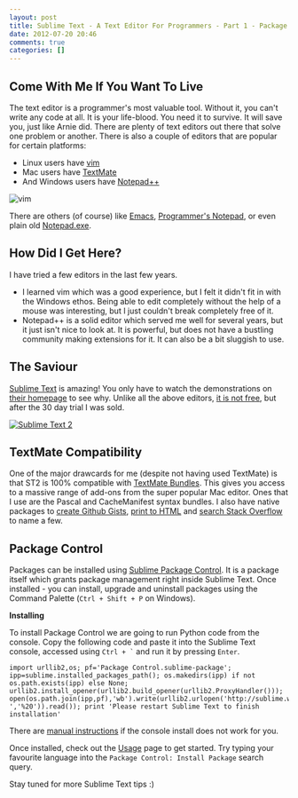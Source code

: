 ```yaml
---
layout: post
title: Sublime Text - A Text Editor For Programmers - Part 1 - Package Control
date: 2012-07-20 20:46
comments: true
categories: []
---
```

<h2>Come With Me If You Want To Live</h2>

<p>The text editor is a programmer's most valuable tool. Without it, you can't write any code at all. It is your life-blood. You need it to survive. It will save you, just like Arnie did. There are plenty of text editors out there that solve one problem or another. There is also a couple of editors that are popular for certain platforms:</p>

<ul>
<li>Linux users have <a href="http://www.vim.org/">vim</a> </li>
<li>Mac users have <a href="http://macromates.com/">TextMate</a> </li>
<li>And Windows users have <a href="http://notepad-plus-plus.org/">Notepad++</a></li>
</ul>

<p><img src="http://i.imgur.com/cBmpo.png" alt="vim" /></p>

<p>There are others (of course) like <a href="http://www.gnu.org/s/emacs/">Emacs</a>, <a href="http://www.pnotepad.org/">Programmer's Notepad</a>, or even plain old <a href="http://en.wikipedia.org/wiki/Notepad_(software)">Notepad.exe</a>.</p>

<h2>How Did I Get Here?</h2>

<p>I have tried a few editors in the last few years.</p>

<ul>
<li>I learned vim which was a good experience, but I felt it didn't fit in with the Windows ethos. Being able to edit completely without the help of a mouse was interesting, but I just couldn't break completely free of it.</li>
<li>Notepad++ is a solid editor which served me well for several years, but it just isn't nice to look at. It is powerful, but does not have a bustling community making extensions for it. It can also be a bit sluggish to use.</li>
</ul>

<h2>The Saviour</h2>

<p><a href="http://www.sublimetext.com/2">Sublime Text</a> is amazing! You only have to watch the demonstrations on <a href="http://www.sublimetext.com/">their homepage</a> to see why. Unlike all the above editors, <a href="http://www.sublimetext.com/buy">it is not free</a>, but after the 30 day trial I was sold.</p>

<p><a href="http://i.imgur.com/ixGzs.png" target="_new" /><img src="http://i.imgur.com/ixGzsl.png" alt="Sublime Text 2" /></a></p>

<h2>TextMate Compatibility</h2>

<p>One of the major drawcards for me (despite not having used TextMate) is that ST2 is 100% compatible with <a href="http://wiki.macromates.com/Main/Bundles">TextMate Bundles</a>. This gives you access to a massive range of add-ons from the super popular Mac editor. Ones that I use are the Pascal and CacheManifest syntax bundles. I also have native packages to <a href="https://github.com/bgreenlee/sublime-github">create Github Gists</a>, <a href="https://github.com/joelpt/sublimetext-print-to-html">print to HTML</a> and <a href="https://github.com/ericmartel/Sublime-Text-2-Stackoverflow-Plugin">search Stack Overflow</a> to name a few.</p>

<h2>Package Control</h2>

<p>Packages can be installed using <a href="http://wbond.net/sublime_packages/package_control">Sublime Package Control</a>. It is a package itself which grants package management right inside Sublime Text. Once installed - you can install, upgrade and uninstall packages using the Command Palette (<code>Ctrl + Shift + P</code> on Windows).</p>

<p><strong>Installing</strong></p>

<p>To install Package Control we are going to run Python code from the console. Copy the following code and paste it into the Sublime Text console, accessed using <code>Ctrl + `</code> and run it by pressing <code>Enter</code>.</p>

    import urllib2,os; pf='Package Control.sublime-package'; ipp=sublime.installed_packages_path(); os.makedirs(ipp) if not os.path.exists(ipp) else None; urllib2.install_opener(urllib2.build_opener(urllib2.ProxyHandler())); open(os.path.join(ipp,pf),'wb').write(urllib2.urlopen('http://sublime.wbond.net/'+pf.replace(' ','%20')).read()); print 'Please restart Sublime Text to finish installation'

<p>There are <a href="http://wbond.net/sublime_packages/package_control/installation#Manual_Instructions">manual instructions</a> if the console install does not work for you.</p>

<p>Once installed, check out the <a href="http://wbond.net/sublime_packages/package_control/usage">Usage</a> page to get started. Try typing your favourite language into the <code>Package Control: Install Package</code> search query.</p>

<p>Stay tuned for more Sublime Text tips :)</p>

